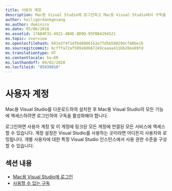 ```yaml
---
title: 사용자 계정
description: Mac용 Visual Studio에 로그인하고 Mac용 Visual Studio에서 구독을 활성화하는 방법에 대한 정보
author: heiligerdankgesang
ms.author: dominicn
ms.date: 05/06/2018
ms.assetid: 17AB4F31-4921-4B4E-8D9D-95FB84294521
ms.topic: overview
ms.openlocfilehash: 681e3f4f1dfb488861b2e7fd5b580294cf40be16
ms.sourcegitcommit: 6cfffa72af599a9d667249caaaa411bb28ea69fd
ms.translationtype: HT
ms.contentlocale: ko-KR
ms.lasthandoff: 09/02/2020
ms.locfileid: "85939010"
---
```

# <a name="user-accounts"></a>사용자 계정

Mac용 Visual Studio를 다운로드하여 설치한 후 Mac용 Visual Studio의 모든 기능에 액세스하려면 로그인하여 구독을 활성화해야 합니다.

로그인하면 사용자 계정 및 이 계정에 링크된 모든 계정에 연결된 모든 서비스에 액세스할 수 있습니다. 계정 설정은 Visual Studio를 사용하는 곳이라면 어디든지 사용자와 로밍됩니다. 개별 사용자에 대한 특정 Visual Studio 인스턴스에서 사용 권한 수준을 구성할 수 있습니다.

## <a name="in-this-section"></a>섹션 내용

* [Mac용 Visual Studio에 로그인](signing-in.md)
* [사용할 수 있는 구독](enable-subscription.md)
